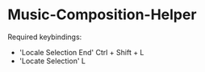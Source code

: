 Music-Composition-Helper
========================
Required keybindings:
* 'Locale Selection End'  Ctrl + Shift + L
* 'Locate Selection'      L
